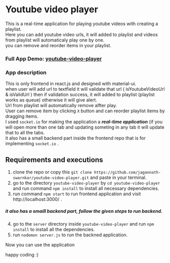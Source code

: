 # Youtube video player
This is a real-time application for playing youtube videos with creating a playlist. <br/>
Here you can add youtube video urls, it will added to playlist and videos from playlist will automaticaly play one by one.<br/>
you can remove and reorder items in your playlist. <br/>

### Full App Demo: <a href="http://13.126.28.110:8030/"> youtube-video-player </a>

### App description
This is only frontend in react.js and designed with material-ui. <br/>
when user will add url to textfield it will validate that url ( isYoutubeVideoUrl & isValidUrl ) then if validation success, it will added to playlist (playlist works as queue) otherwise it will give alert. <br/>
Url from playlist will automatically remove alfter play.<br/>
User can remove item by clicking `X` button and can reorder playlist items by dragging items. <br/>
I used `socket.io` for making the application a ***real-time application*** (if you will open more than one tab and updating someting in any tab it will update that to all the tabs.<br/>
it also has a small backend part inside the frontend repo that is for implementing `socket.io` . <br/>

## Requirements and executions
1. clone the repo or copy this `git clone https://github.com/jagannath-swarnkar/youtube-video-player.git` and paste in your terminal.
2. go to the directory `youtube-video-player` by `cd youtube-video-player` and run command `npm install` to install all necessary dependencies. <br/>
3. run command `npm start` to run frontend application and visit http://localhost:3000/ .

##### it also has a smaill backend part, follow the given steps to run backend.
4. go to the `server` directory inside `youtube-video-player` and run `npm install` to install all the dependencies. <br/>
5. run `nodemon server.js` to run the backned application.

Now you can use the application 

happy coding :)

